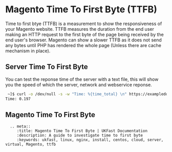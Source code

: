 # Magento Time To First Byte (TTFB)

Time to first btye (TTFB) is a measurement to show the responsiveness of your Magento website. TTFB measures the duration from the end user making an HTTP request to the first byte of the page being received by the end user's browser. Magento can show a slower TTFB as it does not send any bytes until PHP has rendered the whole page (Unless there are cache mechanism in place).

## Server Time To First Byte

You can test the reponse time of the server with a text file, this will show you the speed of which the server, network and webservice reponse.

```bash
 ~]$ curl -o /dev/null -s -w "Time: %{time_total} \n" https://exampledomain.com/index.html
Time: 0.197
```

## Magento Time To First Byte

```eval_rst
  .. meta::
     :title: Magento Time To First Byte | UKFast Documentation
     :description: A guide to investigate time to first byte
     :keywords: ukfast, linux, nginx, install, centos, cloud, server, virtual, Magento, ttfb

